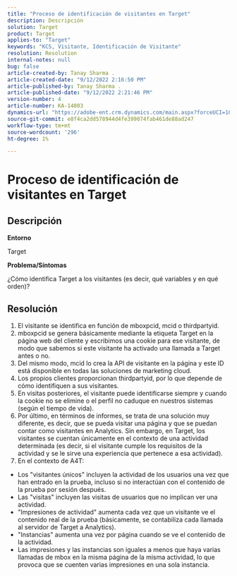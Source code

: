 ```yaml
---
title: "Proceso de identificación de visitantes en Target"
description: Descripción
solution: Target
product: Target
applies-to: "Target"
keywords: "KCS, Visitante, Identificación de Visitante"
resolution: Resolution
internal-notes: null
bug: false
article-created-by: Tanay Sharma .
article-created-date: "9/12/2022 2:16:50 PM"
article-published-by: Tanay Sharma .
article-published-date: "9/12/2022 2:21:46 PM"
version-number: 4
article-number: KA-14003
dynamics-url: "https://adobe-ent.crm.dynamics.com/main.aspx?forceUCI=1&pagetype=entityrecord&etn=knowledgearticle&id=31f96d89-a532-ed11-9db1-002248086735"
source-git-commit: e8f4ca2dd578944d4fe399074fab461de88ad247
workflow-type: tm+mt
source-wordcount: '296'
ht-degree: 1%

---
```


# Proceso de identificación de visitantes en Target

## Descripción


<b>Entorno</b>

Target



<b>Problema/Síntomas</b>

¿Cómo identifica Target a los visitantes (es decir, qué variables y en qué orden)?


## Resolución


1. El visitante se identifica en función de mboxpcid, mcid o thirdpartyid.
2. mboxpcid se genera básicamente mediante la etiqueta Target en la página web del cliente y escribimos una cookie para ese visitante, de modo que sabemos si este visitante ha activado una llamada a Target antes o no.
3. Del mismo modo, mcid lo crea la API de visitante en la página y este ID está disponible en todas las soluciones de marketing cloud.
4. Los propios clientes proporcionan thirdpartyid, por lo que depende de cómo identifiquen a sus visitantes.
5. En visitas posteriores, el visitante puede identificarse siempre y cuando la cookie no se elimine o el perfil no caduque en nuestros sistemas (según el tiempo de vida).
6. Por último, en términos de informes, se trata de una solución muy diferente, es decir, que se pueda visitar una página y que se puedan contar como visitantes en Analytics. Sin embargo, en Target, los visitantes se cuentan únicamente en el contexto de una actividad determinada (es decir, si el visitante cumple los requisitos de la actividad y se le sirve una experiencia que pertenece a esa actividad).
7. En el contexto de A4T:


- Los &quot;visitantes únicos&quot; incluyen la actividad de los usuarios una vez que han entrado en la prueba, incluso si no interactúan con el contenido de la prueba por sesión después.
- Las &quot;visitas&quot; incluyen las visitas de usuarios que no implican ver una actividad.
- &quot;Impresiones de actividad&quot; aumenta cada vez que un visitante ve el contenido real de la prueba (básicamente, se contabiliza cada llamada al servidor de Target a Analytics).
- &quot;Instancias&quot; aumenta una vez por página cuando se ve el contenido de la actividad.
- Las impresiones y las instancias son iguales a menos que haya varias llamadas de mbox en la misma página de la misma actividad, lo que provoca que se cuenten varias impresiones en una sola instancia.

